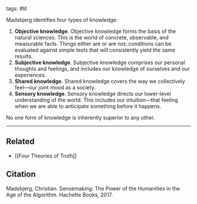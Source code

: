 tags: #lit 

Madsbjerg identifies four types of knowledge: 

1) **Objective knowledge**. Objective knowledge forms the basis of the natural sciences. This is the world of concrete, observable, and measurable facts. Things either are or are not; conditions can be evaluated against simple tests that will consistently yield the same results.
2) **Subjective knowledge**. Subjective knowledge comprises our personal thoughts and feelings, and includes our knowledge of ourselves and our experiences. 
3) **Shared knowledge**. Shared knowledge covers the way we collectively feel—our joint mood as a society.
4) **Sensory knowledge**. Sensory knowledge directs our lower-level understanding of the world. This includes our intuition—that feeling when we are able to anticipate something before it happens. 

No one form of knowledge is inherently superior to any other. 

---
## Related
- [[Four Theories of Truth]]

## Citation
Madsbjerg, Christian. Sensemaking: The Power of the Humanities in the Age of the Algorithm. Hachette Books, 2017.